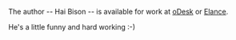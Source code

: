 The author -- Hai Bison -- is available for work at [oDesk](https://www.odesk.com/users/~012e482afb87d7637c) or [Elance](https://www.elance.com/s/haibison/).

He's a little funny and hard working  :-)